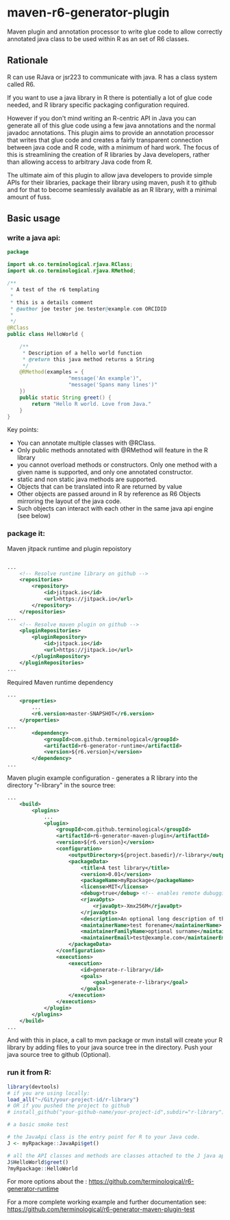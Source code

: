 # maven-r6-generator-plugin

Maven plugin and annotation processor to write glue code to allow correctly annotated java class to be used within R as an set of R6 classes.

## Rationale

R can use RJava or jsr223 to communicate with java. R has a class system called R6.

If you want to use a java library in R there is potentially a lot of glue code needed, and R library specific packaging configuration required.

However if you don't mind writing an R-centric API in Java you can generate all of this glue code using a few java annotations and the normal javadoc annotations. This plugin aims to provide an annotation processor that writes that glue code and creates a fairly transparent connection between java code and R code, with a minimum of hard work. The focus of this is streamlining the creation of R libraries by Java developers, rather than allowing access to arbitrary Java code from R.

The ultimate aim of this plugin to allow java developers to provide simple APIs for their libraries, package their library using maven, push it to github and for that to become seamlessly available as an R library, with a minimal amount of fuss.

## Basic usage

### write a java api:

```Java
package 

import uk.co.terminological.rjava.RClass;
import uk.co.terminological.rjava.RMethod;

/**
 * A test of the r6 templating
 * 
 * this is a details comment 
 * @author joe tester joe.tester@example.com ORCIDID
 * 
 */
@RClass
public class HelloWorld {

	/**
	 * Description of a hello world function
	 * @return this java method returns a String
	 */
	@RMethod(examples = {
					"message('An example')",
					"message('Spans many lines')"
	})
	public static String greet() {
		return "Hello R world. Love from Java."
	}
}
```

Key points:
* You can annotate multiple classes with @RClass.
* Only public methods annotated with @RMethod will feature in the R library
* you cannot overload methods or constructors. Only one method with a given name is supported, and only one annotated constructor.
* static and non static java methods are supported.
* Objects that can be translated into R are returned by value
* Other objects are passed around in R by reference as R6 Objects mirroring the layout of the java code.
* Such objects can interact with each other in the same java api engine (see below)

### package it:

Maven jitpack runtime and plugin repoistory

```XML

...
	<!-- Resolve runtime library on github -->
	<repositories>
		<repository>
		    <id>jitpack.io</id>
		    <url>https://jitpack.io</url>
		</repository>
	</repositories>
...
	<!-- Resolve maven plugin on github -->
	<pluginRepositories>
		<pluginRepository>
		    <id>jitpack.io</id>
		    <url>https://jitpack.io</url>
		</pluginRepository>
	</pluginRepositories>
...
```

Required Maven runtime dependency

```XML
...
	<properties>
		...
		<r6.version>master-SNAPSHOT</r6.version>
	</properties>
...
		<dependency>
			<groupId>com.github.terminological</groupId>
			<artifactId>r6-generator-runtime</artifactId>
			<version>${r6.version}</version>
		</dependency>
...
```

Maven plugin example configuration - generates a R library into the directory "r-library" in the source tree:

```XML
...
	<build>
		<plugins>
			...
			<plugin>
				<groupId>com.github.terminological</groupId>
				<artifactId>r6-generator-maven-plugin</artifactId>
				<version>${r6.version}</version>
				<configuration>
					<outputDirectory>${project.basedir}/r-library</outputDirectory>
					<packageData>
						<title>A test library</title>
						<version>0.01</version>
						<packageName>myRpackage</packageName>
						<license>MIT</license>
						<debug>true</debug> <!-- enables remote dubugging -->
						<rjavaOpts>
							<rjavaOpt>-Xmx256M</rjavaOpt>
						</rjavaOpts>
						<description>An optional long description of the package</description>
						<maintainerName>test forename</maintainerName>
						<maintainerFamilyName>optional surname</maintainerFamilyName>
						<maintainerEmail>test@example.com</maintainerEmail>
					</packageData>
				</configuration>
				<executions>
					<execution>
						<id>generate-r-library</id>
						<goals>
							<goal>generate-r-library</goal>
						</goals>
					</execution>
				</executions>
			</plugin>
		</plugins>
	</build>
...
```

And with this in place, a call to mvn package or mvn install will create your R library by adding files to your java source tree in the directory.
Push your java source tree to github (Optional). 

### run it from R:


```R
library(devtools)
# if you are using locally:
load_all("~/Git/your-project-id/r-library")
# OR if you pushed the project to github
# install_github("your-github-name/your-project-id",subdir="r-library")

# a basic smoke test

# the JavaApi class is the entry point for R to your Java code.
J <- myRpackage::JavaApi$get()

# all the API classes and methods are classes attached to the J java api object
J$HelloWorld$greet()
?myRpackage::HelloWorld
```

For more options about the : 
https://github.com/terminological/r6-generator-runtime

For a more complete working example and further documentation see: 
https://github.com/terminological/r6-generator-maven-plugin-test

